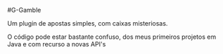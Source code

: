#G-Gamble

Um plugin de apostas simples, com caixas misteriosas.

O código pode estar bastante confuso, dos meus primeiros projetos em Java e com recurso a novas API's
